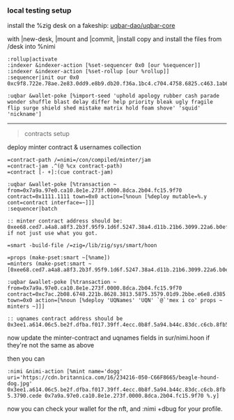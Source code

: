 ### local testing setup

install the %zig desk on a fakeship: [uqbar-dao/uqbar-core](https://github.com/uqbar-dao/uqbar-core)

with |new-desk, |mount and |commit, |install copy and install the files from /desk into %nimi

```
:rollup|activate
:indexer &indexer-action [%set-sequencer 0x0 [our %sequencer]]
:indexer &indexer-action [%set-rollup [our %rollup]]
:sequencer|init our 0x0 0xc9f8.722e.78ae.2e83.0dd9.e8b9.db20.f36a.1bc4.c704.4758.6825.c463.1ab6.daee.e608

:uqbar &wallet-poke [%import-seed 'uphold apology rubber cash parade wonder shuffle blast delay differ help priority bleak ugly fragile flip surge shield shed mistake matrix hold foam shove' 'squid' 'nickname']
```

---

>contracts setup

deploy minter contract & usernames collection
```
=contract-path /=nimi=/con/compiled/minter/jam
=contract-jam .^(@ %cx contract-path)
=contract [- +]:(cue contract-jam)

:uqbar &wallet-poke [%transaction ~ from=0x7a9a.97e0.ca10.8e1e.273f.0000.8dca.2b04.fc15.9f70 contract=0x1111.1111 town=0x0 action=[%noun [%deploy mutable=%.y cont=contract interface=~]]]
:sequencer|batch

:: minter contract address should be: 0xee68.ced7.a4a8.a8f3.2b3f.95f9.1d6f.5247.38a4.d11b.21b6.3099.22a6.b0ef.736e.9e52, if not just use what you got.

=smart -build-file /=zig=/lib/zig/sys/smart/hoon

=props (make-pset:smart ~[%name])
=minters (make-pset:smart ~[0xee68.ced7.a4a8.a8f3.2b3f.95f9.1d6f.5247.38a4.d11b.21b6.3099.22a6.b0ef.736e.9e52])

:uqbar &wallet-poke [%transaction ~ from=0x7a9a.97e0.ca10.8e1e.273f.0000.8dca.2b04.fc15.9f70 contract=0xc7ac.2b08.6748.221b.8628.3813.5875.3579.01d9.2bbe.e6e8.d385.f8c3.b801.84fc.00ae town=0x0 action=[%noun [%deploy 'UQNames' 'UQN' `@`'mex i co' props ~ minters ~]]]

:: uqnames contract address should be 0x3ee1.a614.06c5.be2f.dfba.f017.39ff.4ecc.0b8f.5a94.b44c.83dc.c6cb.8fb5.3790.cede
```

now update the minter-contract and uqnames fields in sur/nimi.hoon if they're not the same as above

then you can 

`:nimi &nimi-action [%mint name='dogg' uri='https://cdn.britannica.com/16/234216-050-C66F8665/beagle-hound-dog.jpg' 0x3ee1.a614.06c5.be2f.dfba.f017.39ff.4ecc.0b8f.5a94.b44c.83dc.c6cb.8fb5.3790.cede 0x7a9a.97e0.ca10.8e1e.273f.0000.8dca.2b04.fc15.9f70 %.y]`

now you can check your wallet for the nft, and :nimi +dbug for your profile.

